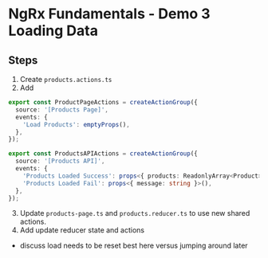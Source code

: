 # NgRx Fundamentals - Demo 3 Loading Data

## Steps

1. Create `products.actions.ts`
2. Add 

```ts
export const ProductPageActions = createActionGroup({
  source: '[Products Page]',
  events: {
    'Load Products': emptyProps(),
  },
});

export const ProductsAPIActions = createActionGroup({
  source: '[Products API]',
  events: {
    'Products Loaded Success': props<{ products: ReadonlyArray<Product> }>(),
    'Products Loaded Fail': props<{ message: string }>(),
  },
});
```

3. Update 
`products-page.ts` and `products.reducer.ts` to use new shared actions.
4. Add update reducer state and actions
- discuss load needs to be reset best here versus jumping around later


